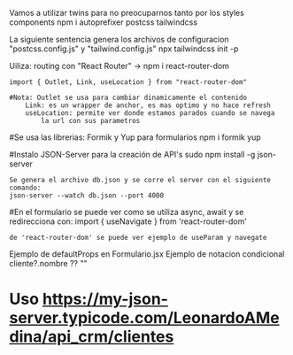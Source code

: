 Vamos a utilizar twins para no preocuparnos tanto por los styles components
    npm i autoprefixer postcss tailwindcss

La siguiente sentencia genera los archivos de configuracion "postcss.config.js" y "tailwind.config.js"
    npx tailwindcss init -p

Uiliza:
    routing con "React Router"  ->  npm i react-router-dom

    import { Outlet, Link, useLocation } from "react-router-dom"

    #Nota: Outlet se usa para cambiar dinamicamente el contenido
        Link: es un wrapper de anchor, es mas optimo y no hace refresh
        useLocation: permite ver donde estamos parados cuando se navega
            la url con sus parametros

#Se usa las librerias: Formik y Yup para formularios
    npm i formik yup

#Instalo JSON-Server para la creación de API's
    sudo npm install -g json-server

    Se genera el archivo db.json y se corre el server con el siguiente comando:
    json-server --watch db.json --port 4000

#En el formulario se puede ver como se utiliza async, await y se redirecciona con:
    import { useNavigate } from 'react-router-dom'

    de 'react-router-dom' se puede ver ejemplo de useParam y navegate

Ejemplo de defaultProps en Formulario.jsx
Ejemplo de notacion condicional cliente?.nombre ?? ""

# Uso https://my-json-server.typicode.com/LeonardoAMedina/api_crm/clientes